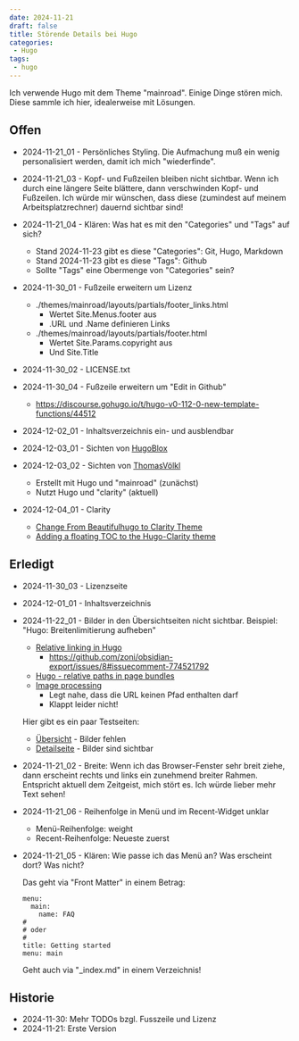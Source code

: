 ```yaml
---
date: 2024-11-21
draft: false
title: Störende Details bei Hugo
categories:
 - Hugo
tags:
 - hugo
---
```


<!--Störende Details bei Hugo-->
<!--=========================-->

Ich verwende Hugo mit dem Theme "mainroad".
Einige Dinge stören mich. Diese sammle
ich hier, idealerweise mit Lösungen.

<!--more-->

Offen
-----

- 2024-11-21_01 - Persönliches Styling. Die Aufmachung muß ein wenig personalisiert
  werden, damit ich mich "wiederfinde".

- 2024-11-21_03 - Kopf- und Fußzeilen bleiben nicht sichtbar. Wenn ich durch
  eine längere Seite blättere, dann verschwinden Kopf- und Fußzeilen.
  Ich würde mir wünschen, dass diese (zumindest auf meinem Arbeitsplatzrechner)
  dauernd sichtbar sind!

- 2024-11-21_04 - Klären: Was hat es mit den "Categories" und "Tags" auf
  sich?

  - Stand 2024-11-23 gibt es diese "Categories": Git, Hugo, Markdown
  - Stand 2024-11-23 gibt es diese "Tags": Github
  - Sollte "Tags" eine Obermenge von "Categories" sein?

- 2024-11-30_01 - Fußzeile erweitern um Lizenz

  - ./themes/mainroad/layouts/partials/footer_links.html
    - Wertet Site.Menus.footer aus
    - .URL und .Name definieren Links
  - ./themes/mainroad/layouts/partials/footer.html
    - Wertet Site.Params.copyright aus
    - Und Site.Title

- 2024-11-30_02 - LICENSE.txt

- 2024-11-30_04 - Fußzeile erweitern um "Edit in Github"

  - https://discourse.gohugo.io/t/hugo-v0-112-0-new-template-functions/44512

- 2024-12-02_01 - Inhaltsverzeichnis ein- und ausblendbar

- 2024-12-03_01 - Sichten von [HugoBlox](https://docs.hugoblox.com/)

- 2024-12-03_02 - Sichten von [ThomasVölkl](https://thomas-voelkl.de/hugo-website-erstellen/)

  - Erstellt mit Hugo und "mainroad" (zunächst)
  - Nutzt Hugo und "clarity" (aktuell)

- 2024-12-04_01 - Clarity

  - [Change From Beautifulhugo to Clarity Theme](https://blog.euc-rt.me/post/change-from-beautifulhugo-to-clarity-theme)
  - [Adding a floating TOC to the Hugo-Clarity theme](https://www.nodinrogers.com/post/2023-04-06-add-floating-toc-in-hugo-clarity-theme)

Erledigt
--------

- 2024-11-30_03 - Lizenzseite

- 2024-12-01_01 - Inhaltsverzeichnis

- 2024-11-22_01 - Bilder in den Übersichtseiten nicht sichtbar.
  Beispiel: "Hugo: Breitenlimitierung aufheben"

  - [Relative linking in Hugo](https://nick.groenen.me/notes/relative-linking-in-hugo/)
    - https://github.com/zoni/obsidian-export/issues/8#issuecomment-774521792
  - [Hugo - relative paths in page bundles](https://stackoverflow.com/questions/53464336/hugo-relative-paths-in-page-bundles)
  - [Image processing](https://gohugo.io/content-management/image-processing/)
    - Legt nahe, dass die URL keinen Pfad enthalten darf
    - Klappt leider nicht!

  Hier gibt es ein paar Testseiten:

  - [Übersicht](/tests) - Bilder fehlen
  - [Detailseite](/tests/2024-11-22_01-relative-links-to-images) - Bilder sind sichtbar

- 2024-11-21_02 - Breite: Wenn ich das Browser-Fenster sehr breit ziehe, dann
  erscheint rechts und links ein zunehmend breiter Rahmen.
  Entspricht aktuell dem Zeitgeist, mich stört es. Ich würde lieber
  mehr Text sehen!

- 2024-11-21_06 - Reihenfolge in Menü und im Recent-Widget unklar

  - Menü-Reihenfolge: weight
  - Recent-Reihenfolge: Neueste zuerst

- 2024-11-21_05 - Klären: Wie passe ich das Menü an? Was erscheint dort? Was
  nicht?

  Das geht via "Front Matter" in einem Betrag:

  ```
  menu:
    main:
      name: FAQ
  #
  # oder
  #
  title: Getting started
  menu: main
  ```

  Geht auch via "_index.md" in einem Verzeichnis!

Historie
--------

- 2024-11-30: Mehr TODOs bzgl. Fusszeile und Lizenz
- 2024-11-21: Erste Version
